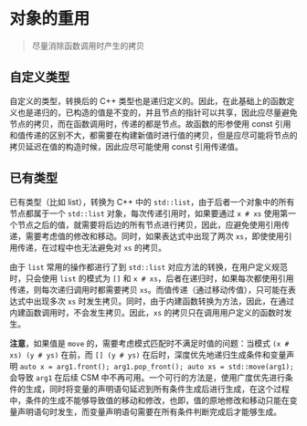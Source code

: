 # 对象的重用

> 尽量消除函数调用时产生的拷贝

## 自定义类型

自定义的类型，转换后的 C++ 类型也是递归定义的。因此，在此基础上的函数定义也是递归的，已构造的值是不变的，并且节点的指针可以共享，因此应尽量避免节点的拷贝，而在函数调用时，传递的都是节点。故函数的形参使用 const 引用和值传递的区别不大，都需要在构建新值时进行值的拷贝，但是应尽可能将节点的拷贝延迟在值的构造时候，因此应尽可能使用 const 引用传递值。

## 已有类型

已有类型（比如 list），转换为 C++ 中的 `std::list`，由于后者一个对象中的所有节点都属于一个 `std::list` 对象，每次传递引用时，如果要通过 `x # xs` 使用第一个节点之后的值，就需要将后边的所有节点进行拷贝，因此，应避免使用引用传递，需要考虑值的修改和移动。同时，如果表达式中出现了两次 `xs`，即使使用引用传递，在过程中也无法避免对 `xs` 的拷贝。

由于 `list` 常用的操作都进行了到 `std::list` 对应方法的转换，在用户定义规范时，只会使用 `list` 的模式为 `[]` 和 `x # xs`，后者在递归时，如果每次都使用引用传递，则每次递归调用时都需要拷贝 `xs`。而值传递（通过移动传值），只可能在表达式中出现多次 `xs` 时发生拷贝。同时，由于内建函数转换为方法，因此，在通过内建函数调用时，不会发生拷贝。因此，`xs` 的拷贝只在调用用户定义的函数时发生。

**注意**，如果值是 `move` 的，需要考虑模式匹配时不满足时值的问题：当模式 `(x # xs) (y # ys)` 在前，而 `[] (y # ys)` 在后时，深度优先地递归生成条件和变量声明 `auto x = arg1.front(); arg1.pop_front(); auto xs = std::move(arg1);` 会导致 `arg1` 在后续 CSM 中不再可用。一个可行的方法是，使用广度优先进行条件的生成，同时将变量的声明语句延迟到所有条件生成后进行生成，在这个过程中，条件的生成不能够导致值的移动和修改，也即，值的原地修改和移动只能在变量声明语句时发生，而变量声明语句需要在所有条件判断完成后才能够生成。
